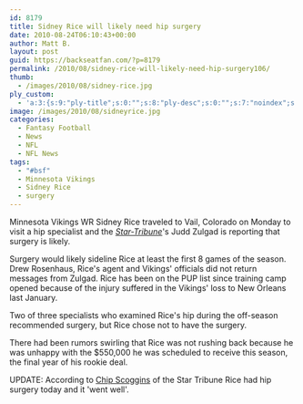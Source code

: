 ```yaml
---
id: 8179
title: Sidney Rice will likely need hip surgery
date: 2010-08-24T06:10:43+00:00
author: Matt B.
layout: post
guid: https://backseatfan.com/?p=8179
permalink: /2010/08/sidney-rice-will-likely-need-hip-surgery106/
thumb:
  - /images/2010/08/sidney-rice.jpg
ply_custom:
  - 'a:3:{s:9:"ply-title";s:0:"";s:8:"ply-desc";s:0:"";s:7:"noindex";s:0:"";}'
image: /images/2010/08/sidneyrice.jpg
categories:
  - Fantasy Football
  - News
  - NFL
  - NFL News
tags:
  - "#bsf"
  - Minnesota Vikings
  - Sidney Rice
  - surgery
---
```


<div class="entry">
  <p>
    Minnesota Vikings WR Sidney Rice traveled to Vail, Colorado on Monday to visit a hip specialist and the <em><a href="https://www.startribune.com/sports/vikings/101351219.html?elr=KArksi8cyaiU9PmP:QiUiD3aPc:_Yyc:aUU">Star-Tribune</a><span style="font-style: normal;">'s Judd Zulgad is</span></em> reporting that surgery is likely.
  </p>

  <p>
    Surgery would likely sideline Rice at least the first 8 games of the season. Drew Rosenhaus, Rice's agent and Vikings' officials did not return messages from Zulgad. Rice has been on the PUP list since training camp opened because of the injury suffered in the Vikings' loss to New Orleans last January.
  </p>

  <p>
    Two of three specialists who examined Rice's hip during the off-season recommended surgery, but Rice chose not to have the surgery.
  </p>

  <p>
    There had been rumors swirling that Rice was not rushing back because he was unhappy with the $550,000 he was scheduled to receive this season, the final year of his rookie deal.
  </p>

  <p>
    UPDATE: According to <a href="http://twitter.com/chipscoggins/statuses/21999406230">Chip Scoggins</a> of the Star Tribune Rice had hip surgery today and it 'went well'.
  </p>
</div>
